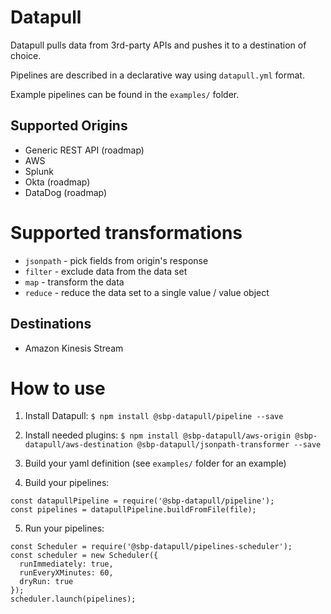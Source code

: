 # Datapull

Datapull pulls data from 3rd-party APIs and pushes it to a destination of choice.

Pipelines are described in a declarative way using `datapull.yml` format.

Example pipelines can be found in the `examples/` folder.

## Supported Origins

- Generic REST API (roadmap)
- AWS
- Splunk
- Okta (roadmap)
- DataDog (roadmap)

# Supported transformations

- `jsonpath` - pick fields from origin's response
- `filter` - exclude data from the data set
- `map` - transform the data
- `reduce` - reduce the data set to a single value / value object

## Destinations

- Amazon Kinesis Stream

# How to use

1. Install Datapull:
   `$ npm install @sbp-datapull/pipeline --save`

2. Install needed plugins:
   `$ npm install @sbp-datapull/aws-origin @sbp-datapull/aws-destination @sbp-datapull/jsonpath-transformer --save`

3. Build your yaml definition (see `examples/` folder for an example)

4. Build your pipelines:

```
const datapullPipeline = require('@sbp-datapull/pipeline');
const pipelines = datapullPipeline.buildFromFile(file);
```

5. Run your pipelines:

```
const Scheduler = require('@sbp-datapull/pipelines-scheduler');
const scheduler = new Scheduler({
  runImmediately: true,
  runEveryXMinutes: 60,
  dryRun: true
});
scheduler.launch(pipelines);
```
